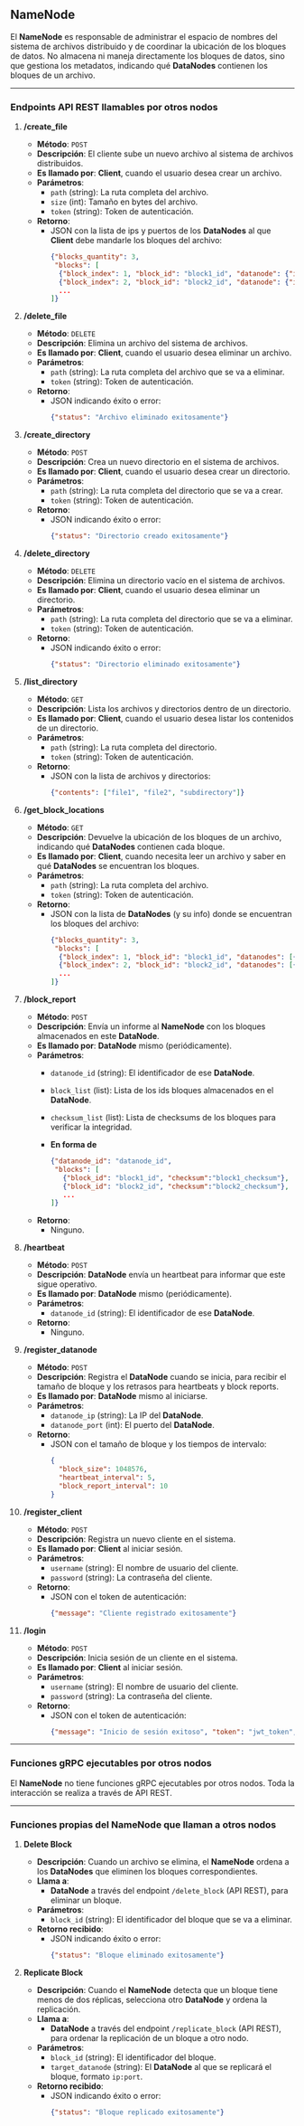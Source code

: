 ## **NameNode**

El **NameNode** es responsable de administrar el espacio de nombres del sistema de archivos distribuido y de coordinar la ubicación de los bloques de datos. No almacena ni maneja directamente los bloques de datos, sino que gestiona los metadatos, indicando qué **DataNodes** contienen los bloques de un archivo.

---

### **Endpoints API REST llamables por otros nodos**

1. **/create_file**
   - **Método**: `POST`
   - **Descripción**: El cliente sube un nuevo archivo al sistema de archivos distribuidos.
   - **Es llamado por**: **Client**, cuando el usuario desea crear un archivo.
   - **Parámetros**:
     - `path` (string): La ruta completa del archivo.
     - `size` (int): Tamaño en bytes del archivo.
     - `token` (string): Token de autenticación.
   - **Retorno**:
     - JSON con la lista de ips y puertos de los **DataNodes** al que **Client** debe mandarle los bloques del archivo:
       ```json
       {"blocks_quantity": 3,
        "blocks": [
         {"block_index": 1, "block_id": "block1_id", "datanode": {"ip": "ip1", "port": 5001}},
         {"block_index": 2, "block_id": "block2_id", "datanode": {"ip": "ip2", "port": 5001}},
         ...
       ]}
       ```

2. **/delete_file**
   - **Método**: `DELETE`
   - **Descripción**: Elimina un archivo del sistema de archivos.
   - **Es llamado por**: **Client**, cuando el usuario desea eliminar un archivo.
   - **Parámetros**:
     - `path` (string): La ruta completa del archivo que se va a eliminar.
     - `token` (string): Token de autenticación.
   - **Retorno**:
     - JSON indicando éxito o error:
       ```json
       {"status": "Archivo eliminado exitosamente"}
       ```

3. **/create_directory**
   - **Método**: `POST`
   - **Descripción**: Crea un nuevo directorio en el sistema de archivos.
   - **Es llamado por**: **Client**, cuando el usuario desea crear un directorio.
   - **Parámetros**:
     - `path` (string): La ruta completa del directorio que se va a crear.
     - `token` (string): Token de autenticación.
   - **Retorno**:
     - JSON indicando éxito o error:
       ```json
       {"status": "Directorio creado exitosamente"}
       ```

4. **/delete_directory**
   - **Método**: `DELETE`
   - **Descripción**: Elimina un directorio vacío en el sistema de archivos.
   - **Es llamado por**: **Client**, cuando el usuario desea eliminar un directorio.
   - **Parámetros**:
     - `path` (string): La ruta completa del directorio que se va a eliminar.
     - `token` (string): Token de autenticación.
   - **Retorno**:
     - JSON indicando éxito o error:
       ```json
       {"status": "Directorio eliminado exitosamente"}
       ```

5. **/list_directory**
   - **Método**: `GET`
   - **Descripción**: Lista los archivos y directorios dentro de un directorio.
   - **Es llamado por**: **Client**, cuando el usuario desea listar los contenidos de un directorio.
   - **Parámetros**:
     - `path` (string): La ruta completa del directorio.
     - `token` (string): Token de autenticación.
   - **Retorno**:
     - JSON con la lista de archivos y directorios:
       ```json
       {"contents": ["file1", "file2", "subdirectory"]}
       ```

6. **/get_block_locations**
   - **Método**: `GET`
   - **Descripción**: Devuelve la ubicación de los bloques de un archivo, indicando qué **DataNodes** contienen cada bloque.
   - **Es llamado por**: **Client**, cuando necesita leer un archivo y saber en qué **DataNodes** se encuentran los bloques.
   - **Parámetros**:
     - `path` (string): La ruta completa del archivo.
     - `token` (string): Token de autenticación.
   - **Retorno**:
     - JSON con la lista de **DataNodes** (y su info) donde se encuentran los bloques del archivo:
       ```json
       {"blocks_quantity": 3,
        "blocks": [
         {"block_index": 1, "block_id": "block1_id", "datanodes": [{"ip": "ip1", "port": 5001}, {"ip": "ip2", "port": 5001}]},
         {"block_index": 2, "block_id": "block2_id", "datanodes": [{"ip": "ip3", "port": 5001}, {"ip": "ip4", "port": 5001}]},
         ...
       ]}
       ```

7. **/block_report**
   - **Método**: `POST`
   - **Descripción**: Envía un informe al **NameNode** con los bloques almacenados en este **DataNode**.
   - **Es llamado por**: **DataNode** mismo (periódicamente).
   - **Parámetros**:
     - `datanode_id` (string): El identificador de ese **DataNode**.
     - `block_list` (list): Lista de los ids bloques almacenados en el **DataNode**.
     - `checksum_list` (list): Lista de checksums de los bloques para verificar la integridad.
     - **En forma de**

        ```json
        {"datanode_id": "datanode_id",
         "blocks": [
           {"block_id": "block1_id", "checksum":"block1_checksum"},
           {"block_id": "block2_id", "checksum":"block2_checksum"},
           ...
        ]}
        ```
   - **Retorno**:
     - Ninguno.

8. **/heartbeat**
   - **Método**: `POST`
   - **Descripción**: **DataNode** envía un heartbeat para informar que este sigue operativo.
   - **Es llamado por**: **DataNode** mismo (periódicamente).
   - **Parámetros**:
     - `datanode_id` (string): El identificador de ese **DataNode**.
   - **Retorno**:
     - Ninguno.

9. **/register_datanode**
   - **Método**: `POST`
   - **Descripción**: Registra el **DataNode** cuando se inicia, para recibir el tamaño de bloque y los retrasos para heartbeats y block reports.
   - **Es llamado por**: **DataNode** mismo al iniciarse.
   - **Parámetros**:
     - `datanode_ip` (string): La IP del **DataNode**.
     - `datanode_port` (int): El puerto del **DataNode**.
   - **Retorno**:
     - JSON con el tamaño de bloque y los tiempos de intervalo:
       ```json
       {
         "block_size": 1048576,
         "heartbeat_interval": 5,
         "block_report_interval": 10
       }
       ```

10. **/register_client**
    - **Método**: `POST`
    - **Descripción**: Registra un nuevo cliente en el sistema.
    - **Es llamado por**: **Client** al iniciar sesión.
    - **Parámetros**:
      - `username` (string): El nombre de usuario del cliente.
      - `password` (string): La contraseña del cliente.
    - **Retorno**:
      - JSON con el token de autenticación:
        ```json
        {"message": "Cliente registrado exitosamente"}
        ```

11. **/login**
    - **Método**: `POST`
    - **Descripción**: Inicia sesión de un cliente en el sistema.
    - **Es llamado por**: **Client** al iniciar sesión.
    - **Parámetros**:
      - `username` (string): El nombre de usuario del cliente.
      - `password` (string): La contraseña del cliente.
    - **Retorno**:
      - JSON con el token de autenticación:
        ```json
        {"message": "Inicio de sesión exitoso", "token": "jwt_token", "block_size": 1048576}
        ```

---

### **Funciones gRPC ejecutables por otros nodos**

El **NameNode** no tiene funciones gRPC ejecutables por otros nodos. Toda la interacción se realiza a través de API REST.

---

### **Funciones propias del NameNode que llaman a otros nodos**

1. **Delete Block**
   - **Descripción**: Cuando un archivo se elimina, el **NameNode** ordena a los **DataNodes** que eliminen los bloques correspondientes.
   - **Llama a**:
     - **DataNode** a través del endpoint `/delete_block` (API REST), para eliminar un bloque.
   - **Parámetros**:
     - `block_id` (string): El identificador del bloque que se va a eliminar.
   - **Retorno recibido**:
     - JSON indicando éxito o error:
       ```json
       {"status": "Bloque eliminado exitosamente"}
       ``` 

2. **Replicate Block**
   - **Descripción**: Cuando el **NameNode** detecta que un bloque tiene menos de dos réplicas, selecciona otro **DataNode** y ordena la replicación.
   - **Llama a**:
     - **DataNode** a través del endpoint `/replicate_block` (API REST), para ordenar la replicación de un bloque a otro nodo.
   - **Parámetros**:
     - `block_id` (string): El identificador del bloque.
     - `target_datanode` (string): El **DataNode** al que se replicará el bloque, formato `ip:port`.
   - **Retorno recibido**:
     - JSON indicando éxito o error:
       ```json
       {"status": "Bloque replicado exitosamente"}
       ``` 
